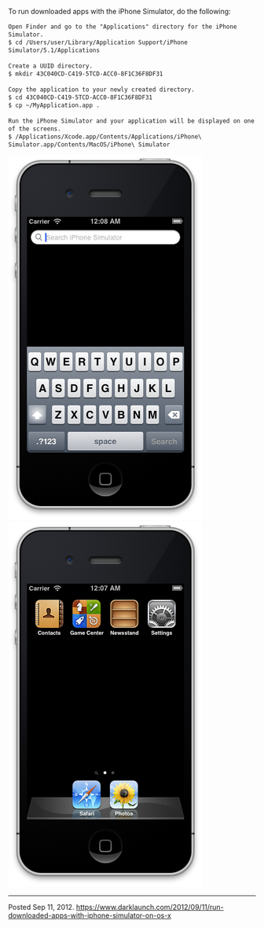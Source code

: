 To run downloaded apps with the iPhone Simulator, do the following:

```
Open Finder and go to the "Applications" directory for the iPhone Simulator.
$ cd /Users/user/Library/Application Support/iPhone Simulator/5.1/Applications

Create a UUID directory.
$ mkdir 43C040CD-C419-5TCD-ACC0-8F1C36F8DF31

Copy the application to your newly created directory.
$ cd 43C040CD-C419-5TCD-ACC0-8F1C36F8DF31
$ cp ~/MyApplication.app .

Run the iPhone Simulator and your application will be displayed on one
of the screens.
$ /Applications/Xcode.app/Contents/Applications/iPhone\ Simulator.app/Contents/MacOS/iPhone\ Simulator
```

<img alt="" src="/img/uploads/2012-09/search-iphone-simulator.png" />

<img alt="" src="/img/uploads/2012-09/iphone-simulator.png" />

---

Posted Sep 11, 2012.
https://www.darklaunch.com/2012/09/11/run-downloaded-apps-with-iphone-simulator-on-os-x